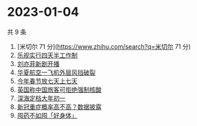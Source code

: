# 2023-01-04

共 9 条

<!-- BEGIN ZHIHUSEARCH -->
<!-- 最后更新时间 Wed Jan 04 2023 11:07:59 GMT+0800 (China Standard Time) -->
1. [米切尔 71 分](https://www.zhihu.com/search?q=米切尔 71 分)
1. [乐视实行四天半工作制](https://www.zhihu.com/search?q=乐视实行四天半工作制)
1. [刘亦菲新剧开播](https://www.zhihu.com/search?q=刘亦菲新剧开播)
1. [华夏航空一飞机外层风挡破裂](https://www.zhihu.com/search?q=华夏航空一飞机外层风挡破裂)
1. [今年春节放七天上七天](https://www.zhihu.com/search?q=今年春节放七天上七天)
1. [英国称中国旅客可拒绝强制核酸](https://www.zhihu.com/search?q=英国称中国旅客可拒绝强制核酸)
1. [深海定档大年初一](https://www.zhihu.com/search?q=深海定档大年初一)
1. [新冠重症概率高不高？数据披露](https://www.zhihu.com/search?q=新冠重症概率高不高？数据披露)
1. [囤药不如囤「好身体」](https://www.zhihu.com/search?q=囤药不如囤「好身体」)
<!-- END ZHIHUSEARCH -->
